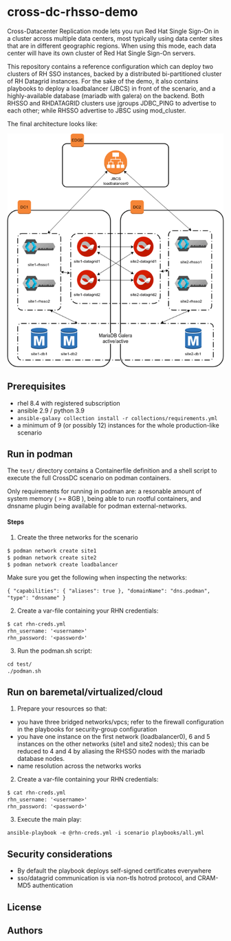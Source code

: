 # cross-dc-rhsso-demo

Cross-Datacenter Replication mode lets you run Red Hat Single Sign-On in a cluster across multiple data centers, most typically using data center sites that are in different geographic regions. When using this mode, each data center will have its own cluster of Red Hat Single Sign-On servers.

This repository contains a reference configuration which can deploy two clusters of RH SSO instances, backed by a distributed bi-partitioned cluster of RH Datagrid instances.
For the sake of the demo, it also contains playbooks to deploy a loadbalancer (JBCS) in front of the scenario, and a highly-available database (mariadb with galera) on the backend.
Both RHSSO and RHDATAGRID clusters use jgroups JDBC_PING to advertise to each other; while RHSSO advertise to JBSC using mod_cluster.

The final architecture looks like:

![Architecture diagram](./scenario.png)


## Prerequisites

* rhel 8.4 with registered subscription
* ansible 2.9 / python 3.9
* `ansible-galaxy collection install -r collections/requirements.yml`
* a minimum of 9 (or possibly 12) instances for the whole production-like scenario

## Run in podman

The `test/` directory contains a Containerfile definition and a shell script to execute the full CrossDC scenario on podman containers.

Only requirements for running in podman are: a resonable amount of system memory ( >= 8GB ), being able to run rootful containers, and dnsname plugin being available for podman external-networks.

#### Steps

1. Create the three networks for the scenario
```
$ podman network create site1
$ podman network create site2
$ podman network create loadbalancer
```

Make sure you get the following when inspecting the networks:
```
{ "capabilities": { "aliases": true }, "domainName": "dns.podman", "type": "dnsname" }
```

2. Create a var-file containing your RHN credentials:
```
$ cat rhn-creds.yml
rhn_username: '<username>'
rhn_password: '<password>'
```

3. Run the podman.sh script:
```
cd test/
./podman.sh
```

## Run on baremetal/virtualized/cloud

1. Prepare your resources so that:
  - you have three bridged networks/vpcs; refer to the firewall configuration in the playbooks for security-group configuration
  - you have one instance on the first network (loadbalancer0), 6 and 5 instances on the other networks (site1 and site2 nodes); this can be reduced to 4 and 4 by aliasing the RHSSO nodes with the mariadb database nodes.
  - name resolution across the networks works

2. Create a var-file containing your RHN credentials:
```
$ cat rhn-creds.yml
rhn_username: '<username>'
rhn_password: '<password>'
```

3. Execute the main play:
```
ansible-playbook -e @rhn-creds.yml -i scenario playbooks/all.yml
```

## Security considerations

* By default the playbook deploys self-signed certificates everywhere
* sso/datagrid communication is via non-tls hotrod protocol, and CRAM-MD5 authentication

## License

## Authors